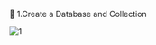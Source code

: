 🧱 1.Create a Database and Collection

![1](https://github.com/user-attachments/assets/3d668255-ac15-4fa7-b05d-174e968fe892)

